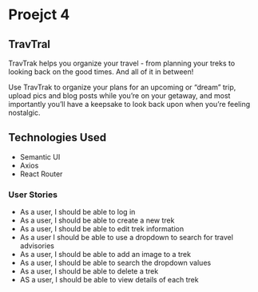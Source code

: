 # Proejct 4

## TravTral 

TravTrak helps you organize your travel - from planning your treks to looking back on the good times. And all of it in between! 

Use TravTrak to organize your plans for an upcoming or “dream” trip, upload pics and blog posts while you’re on your getaway, and most importantly you’ll have a keepsake to look back upon when you’re feeling nostalgic. 

## Technologies Used

* Semantic UI
* Axios
* React Router

### User Stories

* As a user, I should be able to log in
* As a user, I should be able to create a new trek
* As a user, I should be able to edit trek information
* As a user I should be able to use a dropdown to search for travel advisories 
* As a user, I should be able to add an image to a trek
* As a user, I should be able to search the dropdown values
* As a user, I should be able to delete a trek
* AS a user, I should be able to view details of each trek
